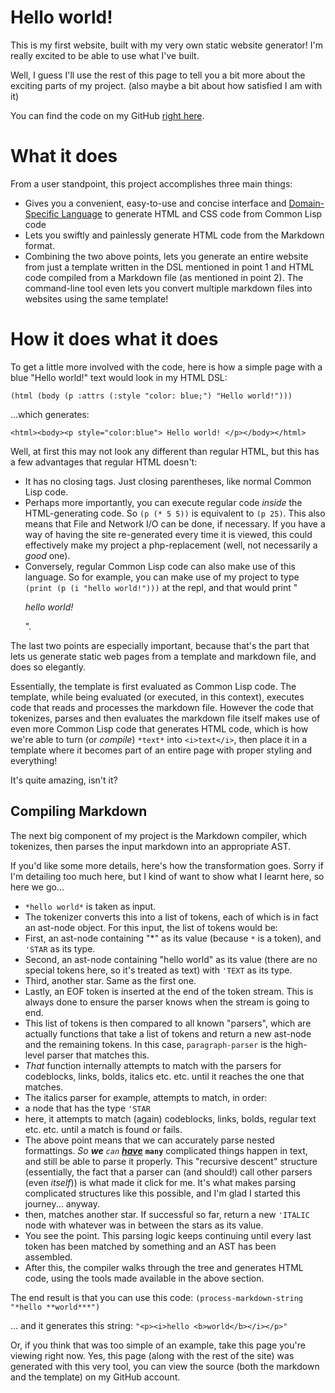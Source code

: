 # Hello world!
This is my first website, built with my very own static website generator!
I'm really excited to be able to use what I've built.

Well, I guess I'll use the rest of this page to tell you a bit
more about the exciting parts of my project.
 (also maybe a bit about how satisfied I am with it)

You can find the code on my GitHub [right here](https://github.com/haxala1r/site-generator).

# What it does
From a user standpoint, this project accomplishes three main things:

- Gives you a convenient, easy-to-use and concise interface and [Domain-Specific Language](https://en.wikipedia.org/wiki/Domain-specific_language) to generate HTML and CSS code from Common Lisp code
- Lets you swiftly and painlessly generate HTML code from the Markdown format.
- Combining the two above points, lets you generate an entire website from just a template written in the DSL mentioned in point 1 and HTML code compiled from a Markdown file (as mentioned in point 2). The command-line tool even lets you convert multiple markdown files into websites using the same template!


# How it does what it does

To get a little more involved with the code, here is how a simple page
with a blue "Hello world!" text would look in my HTML DSL:

`(html (body (p :attrs (:style "color: blue;") "Hello world!")))`

...which generates:

`<html><body><p style="color:blue"> Hello world! </p></body></html>`

Well, at first this may not look any different than regular HTML, but this has
a few advantages that regular HTML doesn't:

- It has no closing tags. Just closing parentheses, like normal Common Lisp code.
- Perhaps more importantly, you can execute regular code *inside* the HTML-generating code. So `(p (* 5 5))` is equivalent to `(p 25)`. This also means that File and Network I/O can be done, if necessary. If you have a way of having the site re-generated every time it is viewed, this could effectively make my project a php-replacement (well, not necessarily a *good* one).
- Conversely, regular Common Lisp code can also make use of this language. So for example, you can make use of my project to type `(print (p (i "hello world!")))` at the repl, and that would print "<p><i>hello world!</i></p>".

The last two points are especially important, because that's the part that lets us
generate static web pages from a template and markdown file, and does so elegantly.

Essentially, the template is first evaluated as Common Lisp code.
The template, while being evaluated (or executed, in this context), executes code
that reads and processes the markdown file. However the code that tokenizes, parses
and then evaluates the markdown file itself makes use of even more Common Lisp code that
generates HTML code, which is how we're able to turn (or *compile*) `*text*` into `<i>text</i>`,
then place it in a template where it becomes part of an entire page with proper styling and everything!

It's quite amazing, isn't it?

## Compiling Markdown

The next big component of my project is the Markdown compiler, which tokenizes, then parses
the input markdown into an appropriate AST.

If you'd like some more details, here's how the transformation goes.
Sorry if I'm detailing too much here, but I kind of want to show what I learnt here,
so here we go...
 

- `*hello world*` is taken as input.
- The tokenizer converts this into a list of tokens, each of which is in fact an ast-node object. For this input, the list of tokens would be:
 - First, an ast-node containing "*" as its value (because `*` is a token), and `'STAR` as its type.
 - Second, an ast-node containing "hello world" as its value (there are no special tokens here, so it's treated as text) with `'TEXT` as its type.
 - Third, another star. Same as the first one.
 - Lastly, an EOF token is inserted at the end of the token stream. This is always done to ensure the parser knows when the stream is going to end.
- This list of tokens is then compared to all known "parsers", which are actually functions that take a list of tokens and return a new ast-node and the remaining tokens. In this case, `paragraph-parser` is the high-level parser that matches this.
- *That* function internally attempts to match with the parsers for codeblocks, links, bolds, italics etc. etc. until it reaches the one that matches.
- The italics parser for example, attempts to match, in order:
 - a node that has the type `'STAR`
 - here, it attempts to match (again) codeblocks, links, bolds, regular text etc. etc. until a match is found or fails.
 - The above point means that we can accurately parse nested formattings. *So **we** `can` [**have**](https://rickroll.com)* **`many`** complicated things happen in text, and still be able to parse it properly. This "recursive descent" structure (essentially, the fact that a parser can (and should!) call other parsers (even *itself*)) is what made it click for me. It's what makes parsing complicated structures like this possible, and I'm glad I started this journey... anyway.
 - then, matches another star. If successful so far, return a new `'ITALIC` node with whatever was in between the stars as its value.
- You see the point. This parsing logic keeps continuing until every last token has been matched by something and an AST has been assembled.
- After this, the compiler walks through the tree and generates HTML code, using the tools made available in the above section.

The end result is that you can use this code: `(process-markdown-string "*hello **world***")`

... and it generates this string: `"<p><i>hello <b>world</b></i></p>"`

Or, if you think that was too simple of an example, take this page you're viewing right now. Yes, this page (along with the rest of the site) was generated with this very tool, you can view the source (both the markdown and the template) on my GitHub account.
